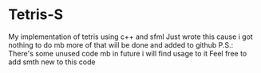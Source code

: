 # Tetris-S
My implementation of tetris using c++ and sfml
Just wrote this cause i got nothing to do mb more of that will be done and added to github
P.S.: There's some unused code mb in future i will find usage to it
Feel free to add smth new to this code
